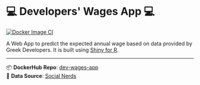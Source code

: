 # 💻 Developers' Wages App 💻

[![Docker Image CI](https://github.com/stesiam/Dev-Wages-App/actions/workflows/docker-image.yml/badge.svg)](https://github.com/stesiam/Dev-Wages-App/actions/workflows/docker-image.yml)

A Web App to predict the expected annual wage based on data provided by Greek Developers. It is built using [Shiny for R](https://shiny.posit.co/).

<hr>

📦 **DockerHub Repo**: [dev-wages-app](https://hub.docker.com/r/stesiam/dev-wages-app) <br>
💾 **Data Source**: [Social Nerds](https://www.youtube.com/channel/UCd5jW000te6bExqYth4TIxQ)
